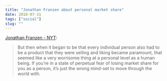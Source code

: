 ```yaml
---
title: "Jonathan Franzen about personal market share"
date: 2018-07-31
tags: ["social"]
slug: ""
---
```



[Jonathan Franzen - NYT](https://www.nytimes.com/2018/06/26/magazine/jonathan-franzen-is-fine-with-all-of-it.html):

> But then when it began to be that every individual person also had to be a product that they were selling and liking became paramount, that seemed like a very worrisome thing at a personal level as a human being. If you’re in a state of perpetual fear of losing market share for you as a person, it’s just the wrong mind-set to move through the world with.
